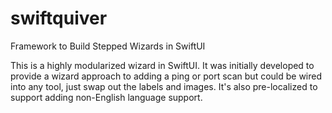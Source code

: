 # swiftquiver
Framework to Build Stepped Wizards in SwiftUI

This is a highly modularized wizard in SwiftUI. It was initially developed to provide a wizard approach to adding a ping or port scan but could be wired into any tool, just swap out the labels and images. It's also pre-localized to support adding non-English language support.
